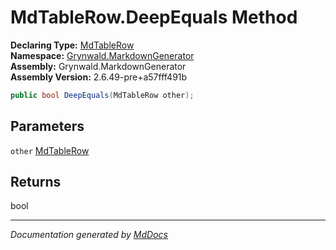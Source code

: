 ﻿<!--  
  <auto-generated>   
    The contents of this file were generated by a tool.  
    Changes to this file may be list if the file is regenerated  
  </auto-generated>   
-->

# MdTableRow.DeepEquals Method

**Declaring Type:** [MdTableRow](../index.md)  
**Namespace:** [Grynwald.MarkdownGenerator](../../index.md)  
**Assembly:** Grynwald.MarkdownGenerator  
**Assembly Version:** 2.6.49\-pre+a57fff491b

```csharp
public bool DeepEquals(MdTableRow other);
```

## Parameters

`other`  [MdTableRow](../index.md)

## Returns

bool

___

*Documentation generated by [MdDocs](https://github.com/ap0llo/mddocs)*
